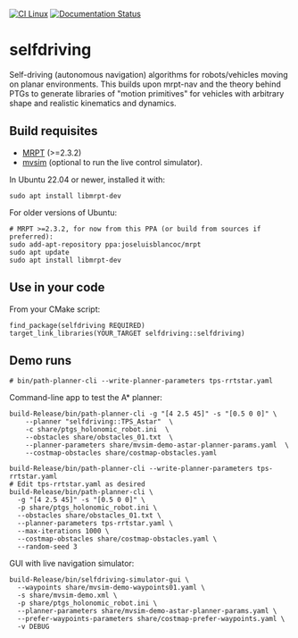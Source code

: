 [![CI Linux](https://github.com/jlblancoc/selfdriving/actions/workflows/build-linux.yml/badge.svg)](https://github.com/jlblancoc/selfdriving/actions/workflows/build-linux.yml) [![Documentation Status](https://readthedocs.org/projects/selfdriving/badge/?version=latest)](https://selfdriving.readthedocs.io/en/latest/?badge=latest)

# selfdriving
Self-driving (autonomous navigation) algorithms for robots/vehicles moving on planar environments. This builds upon mrpt-nav and the theory behind PTGs to generate libraries of "motion primitives" for vehicles with arbitrary shape and realistic kinematics and dynamics.

## Build requisites

- [MRPT](https://github.com/MRPT/mrpt/) (>=2.3.2)
- [mvsim](https://github.com/MRPT/mvsim/) (optional to run the live control simulator).

In Ubuntu 22.04 or newer, installed it with:

```
sudo apt install libmrpt-dev
```

For older versions of Ubuntu: 

```
# MRPT >=2.3.2, for now from this PPA (or build from sources if preferred):
sudo add-apt-repository ppa:joseluisblancoc/mrpt
sudo apt update
sudo apt install libmrpt-dev
```

## Use in your code

From your CMake script:

```
find_package(selfdriving REQUIRED)
target_link_libraries(YOUR_TARGET selfdriving::selfdriving)
```

## Demo runs

```
# bin/path-planner-cli --write-planner-parameters tps-rrtstar.yaml
```

Command-line app to test the A* planner:

```
build-Release/bin/path-planner-cli -g "[4 2.5 45]" -s "[0.5 0 0]" \
    --planner "selfdriving::TPS_Astar"  \
    -c share/ptgs_holonomic_robot.ini  \
    --obstacles share/obstacles_01.txt  \
    --planner-parameters share/mvsim-demo-astar-planner-params.yaml  \
    --costmap-obstacles share/costmap-obstacles.yaml
```

```
build-Release/bin/path-planner-cli --write-planner-parameters tps-rrtstar.yaml
# Edit tps-rrtstar.yaml as desired
build-Release/bin/path-planner-cli \
  -g "[4 2.5 45]" -s "[0.5 0 0]" \
  -p share/ptgs_holonomic_robot.ini \
  --obstacles share/obstacles_01.txt \
  --planner-parameters tps-rrtstar.yaml \
  --max-iterations 1000 \
  --costmap-obstacles share/costmap-obstacles.yaml \
  --random-seed 3
```

GUI with live navigation simulator:

```
build-Release/bin/selfdriving-simulator-gui \
  --waypoints share/mvsim-demo-waypoints01.yaml \
  -s share/mvsim-demo.xml \
  -p share/ptgs_holonomic_robot.ini \
  --planner-parameters share/mvsim-demo-astar-planner-params.yaml \
  --prefer-waypoints-parameters share/costmap-prefer-waypoints.yaml \
  -v DEBUG
```
